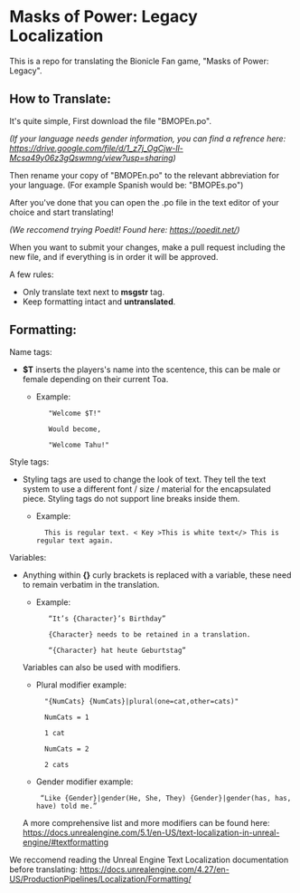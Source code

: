 # Masks of Power: Legacy Localization
This is a repo for translating the Bionicle Fan game, "Masks of Power: Legacy".

## How to Translate:
It's quite simple, First download the file "BMOPEn.po".

_(If your language needs gender information, you can find a refrence here: https://drive.google.com/file/d/1_z7j_OgCjw-ll-Mcsa49y06z3gQswmng/view?usp=sharing)_

Then rename your copy of "BMOPEn.po" to the relevant abbreviation for your language. (For example Spanish would be: "BMOPEs.po")

After you've done that you can open the .po file in the text editor of your choice and start translating! 

_(We reccomend trying Poedit! Found here: https://poedit.net/)_

When you want to submit your changes, make a pull request including the new file, and if everything is in order it will be approved.

A few rules: 
  - Only translate text next to **msgstr** tag.
  - Keep formatting intact and **untranslated**.

## Formatting:
Name tags:

 - **$T** inserts the players's name into the scentence, this can be male or female depending on their current Toa.

	- Example:
   
     		 "Welcome $T!"
      
     		 Would become,
      
     		 "Welcome Tahu!"

Style tags:

 - Styling tags are used to change the look of text. They tell the text system to use a different font / size / material for the encapsulated piece. Styling tags do not support line breaks inside them.

	- Example:
   
      		This is regular text. < Key >This is white text</> This is regular text again.

Variables:

  - Anything within **{}** curly brackets is replaced with a variable, these need to remain verbatim in the translation.

	- Example:
   
     		 “It’s {Character}’s Birthday”
      
     		 {Character} needs to be retained in a translation.
      
     		 “{Character} hat heute Geburtstag”
  
  	Variables can also be used with modifiers. 

   	- Plural modifier example:
   
	     	"{NumCats} {NumCats}|plural(one=cat,other=cats)"

       		NumCats = 1
       
	      	1 cat
       
    	  	NumCats = 2
       
    	  	2 cats
       
    -  Gender modifier example:
   
	      	“Like {Gender}|gender(He, She, They) {Gender}|gender(has, has, have) told me.”

    A more comprehensive list and more modifiers can be found here: https://docs.unrealengine.com/5.1/en-US/text-localization-in-unreal-engine/#textformatting

We reccomend reading the Unreal Engine Text Localization documentation before translating: https://docs.unrealengine.com/4.27/en-US/ProductionPipelines/Localization/Formatting/
